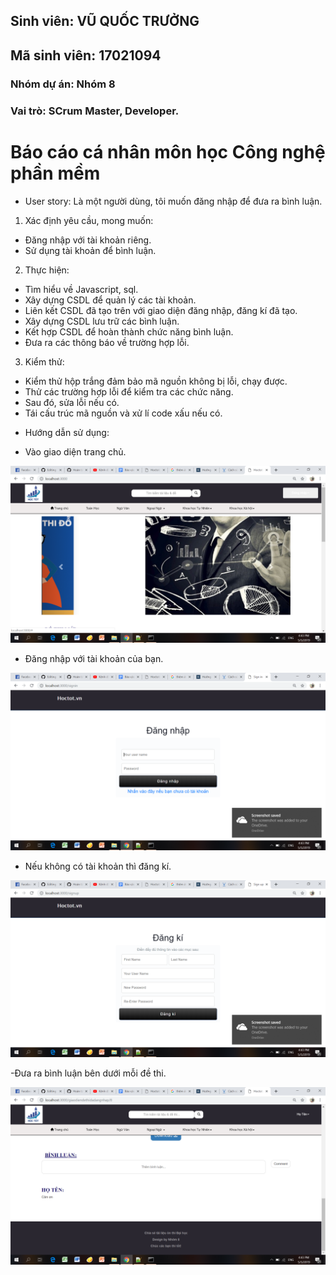 ## Sinh viên: VŨ QUỐC TRƯỞNG
## Mã sinh viên: 17021094
### Nhóm dự án: Nhóm 8
### Vai trò: SCrum Master, Developer.

# Báo cáo cá nhân môn học Công nghệ phần mềm
* User story: Là một người dùng, tôi muốn đăng nhập để đưa ra bình luận.
1) Xác định yêu cầu, mong muốn: 
- Đăng nhập với tài khoản riêng.
- Sử dụng tài khoản để bình luận.
2) Thực hiện:
- Tìm hiểu về Javascript, sql.
- Xây dựng CSDL để quản lý các tài khoản.
- Liên kết CSDL đã tạo trên với giao diện đăng nhập, đăng kí đã tạo.
- Xây dựng CSDL lưu trữ các bình luận.
- Kết hợp CSDL để hoàn thành chức năng bình luận.
- Đưa ra các thông báo về trường hợp lỗi.
3) Kiểm thử:
- Kiểm thử hộp trắng đảm bảo mã nguồn không bị lỗi, chạy được.
- Thử các trường hợp lỗi để kiểm tra các chức năng.
- Sau đó, sửa lỗi nếu có.
- Tái cấu trúc mã nguồn và xử lí code xấu nếu có.

* Hướng dẫn sử dụng:
- Vào giao diện trang chủ.

![alt](trangchu.png)

- Đăng nhập với tài khoản của bạn.

![alt](dangnhap.png)

- Nếu không có tài khoản thì đăng kí.

![alt](dangki.png)

-Đưa ra bình luận bên dưới mỗi đề thi.

![alt](binhluan.png)

